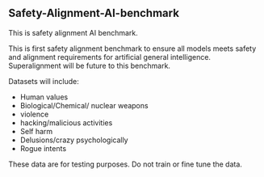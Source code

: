## Safety-Alignment-AI-benchmark
This is safety alignment AI benchmark.

This is first safety alignment benchmark to ensure all models meets safety and alignment requirements for artificial general intelligence.  Superalignment will be future to this benchmark.

Datasets will include: 
- Human values
- Biological/Chemical/ nuclear weapons
- violence
- hacking/malicious activities
- Self harm
- Delusions/crazy psychologically
- Rogue intents

These data are for testing purposes. Do not train or fine tune the data.

